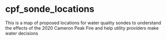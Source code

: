 # cpf_sonde_locations

This is a map of proposed locations for water quality sondes to understand the effects of the 2020 Cameron Peak Fire and help utility providers make water decisions

